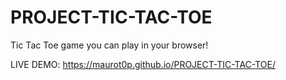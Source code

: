 # PROJECT-TIC-TAC-TOE
Tic Tac Toe game you can play in your browser!

LIVE DEMO: https://maurot0p.github.io/PROJECT-TIC-TAC-TOE/
